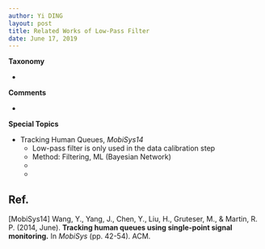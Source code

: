 ```yaml
---
author: Yi DING
layout: post
title: Related Works of Low-Pass Filter
date: June 17, 2019
---
```


**Taxonomy**

* 

**Comments**

* 


**Special Topics**

* Tracking Human Queues, *MobiSys14*
  - Low-pass filter is only used in the data calibration step
  - Method: Filtering, ML (Bayesian Network)
  - 
  - 


## Ref.

[MobiSys14] Wang, Y., Yang, J., Chen, Y., Liu, H., Gruteser, M., & Martin, R. P. (2014, June). **Tracking human queues using single-point signal monitoring.** In *MobiSys* (pp. 42-54). ACM.